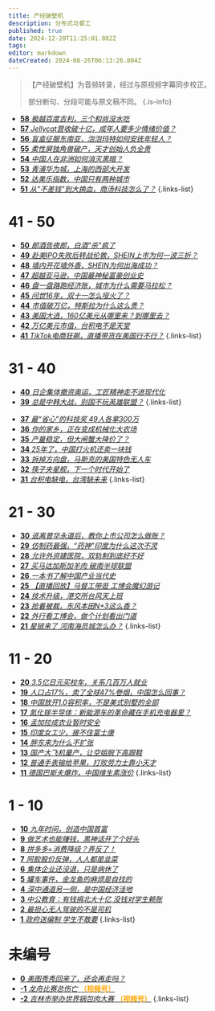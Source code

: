 ```yaml
---
title: 产经破壁机
description: 分布式马督工
published: true
date: 2024-12-20T11:25:01.082Z
tags: 
editor: markdown
dateCreated: 2024-08-26T06:13:26.804Z
---
```


> 【产经破壁机】为音频转录，经过与原视频字幕同步校正。
> 
> 部分断句、分段可能与原文稿不同。
{.is-info}

<!--
- [**91** **](./business/91.md)
{.links-list}

# 81 - 90

- [**90** **](./business/90.md)
- [**89** **](./business/89.md)
- [**88** **](./business/88.md)
- [**87** **](./business/87.md)
- [**86** **](./business/86.md)
- [**85** **](./business/85.md)
- [**84** **](./business/84.md)
- [**83** **](./business/83.md)
- [**82** **](./business/82.md)
- [**81** **](./business/81.md)
{.links-list}

# 71 - 80

- [**80** **](./business/80.md)
- [**79** **](./business/79.md)
- [**78** **](./business/78.md)
- [**77** **](./business/77.md)
- [**76** **](./business/76.md)
- [**75** **](./business/75.md)
- [**74** **](./business/74.md)
- [**73** **](./business/73.md)
- [**72** **](./business/72.md)
- [**71** **](./business/71.md)
{.links-list}

# 61 - 70

- [**70** **](./business/70.md)
- [**69** **](./business/69.md)
- [**68** **](./business/68.md)
- [**67** **](./business/67.md)
- [**66** **](./business/66.md)
- [**65** **](./business/65.md)
- [**64** **](./business/64.md)
- [**63** **](./business/63.md)
- [**62** **](./business/62.md)
- [**61** **](./business/61.md)
{.links-list}

# 51 - 60

- [**60** **](./business/60.md)
- [**59** **](./business/59.md)-->
- [**58** *极越百度吉利，三个和尚没水吃*](./business/58.md)
- [**57** *Jellycat营收破十亿，成年人要多少情绪价值？*](./business/57.md)
- [**56** *盲盒征服东南亚，泡泡玛特如何安抚年轻人？*](./business/56.md)
- [**55** *柔性屏独角兽破产，天才创始人负全责*](./business/55.md)
- [**54** *中国人在非洲如何消灭黑暗？*](./business/54.md)
- [**53** *青浦华为城，上海的西部大开发*](./business/53.md)
- [**52** *达美乐指数，中国只有两种城市*](./business/52.md)
- [**51** *从“不差钱”到大换血，商汤科技怎么了？*](./business/51.md)
{.links-list}

# 41 - 50

- [**50** *郎酒告夜郎，白酒“杀”疯了*](./business/50.md)
- [**49** *赴美IPO失败后转战伦敦，SHEIN上市为何一波三折？*](./business/49.md)
- [**48** *墙内开花墙外香，SHEIN为何出海成功？*](./business/48.md)
- [**47** *超越亚马逊，中国最神秘富豪创业史*](./business/47.md)
- [**46** *盘一盘路跑经济账，城市为什么需要马拉松？*](./business/46.md)
- [**45** *问世16年，双十一怎么哑火了？*](./business/45.md)
- [**44** *市值破万亿，特斯拉为什么这么贵？*](./business/44.md)
- [**43** *美国大选，160亿美元从哪里来？到哪里去？*](./business/43.md)
- [**42** *万亿美元市值，台积电不是天堂*](./business/42.md)
- [**41** *TikTok电商狂飙，直播带货在美国行不行？*](./business/41.md)
{.links-list}

# 31 - 40

- [**40** *日企集体撤资奥运，工匠精神走不进现代化*](./business/40.md)
- [**39** *总是中韩大战，别国不玩英雄联盟？*](./business/39.md)
{.links-list}
<!--- - [**38** **](./business/38.md)-->
- [**37** *最“省心”的科技奖 49人各拿300万*](./business/37.md)
- [**36** *你的家乡，正在变成机械化大农场*](./business/36.md)
- [**35** *产量稳定，但大闸蟹大降价了？*](./business/35.md)
- [**34** *25年了，中国打火机还卖一块钱*](./business/34.md)
- [**33** *拆掉方向盘，马斯克的美国特色无人车*](./business/33.md)
- [**32** *筷子夹星舰，下一个时代开始了*](./business/32.md)
- [**31** *台积电缺电，台湾缺未来*](./business/31.md)
{.links-list}

# 21 - 30

- [**30** *逃离普华永道后，教你上市公司怎么做账？*](./business/30.md)
- [**29** *仿制药最强，“药神”印度为什么这次不灵*](./business/29.md)
- [**28** *允许外资建医院，双轨制到底好不好*](./business/28.md)
- [**27** *买马达加斯加羊肉 破南半球联盟*](./business/27.md)
- [**26** *一本书了解中国产业当代史*](./business/26.md)
- [**25** *【直播回放】马督工带逛 工博会魔幻游记*](./business/25.md)
- [**24** *技术升级，港交所台风天上班*](./business/24.md)
- [**23** *抢着被裁，东风本田N+3这么香？*](./business/23.md)
- [**22** *外行看工博会，做个计划看出门道*](./business/22.md)
- [**21** *星链来了 河南海员城怎么办？*](./business/21.md)
{.links-list}

# 11 - 20

- [**20** *3.5亿日元买校车，关系几百万人就业*](./business/20.md)
- [**19** *人口占17%，卖了全球47%卷烟，中国怎么回事？*](./business/19.md)
- [**18** *中国放开1.0容积率，不是美式别墅的全部*](./business/18.md)
- [**17** *氮化镓半导体：新能源车的革命藏在手机充电器里？*](./business/17.md)
- [**16** *孟加拉成衣业暂时安全*](./business/16.md)
- [**15** *印度女工少，接不住富士康*](./business/15.md)
- [**14** *胖东来为什么不扩张*](./business/14.md)
- [**13** *国产大飞机量产，让空姐脱下高跟鞋*](./business/13.md)
- [**12** *普通手表输给苹果，打败劳力士靠小天才*](./business/12.md)
- [**11** *德国巴斯夫爆炸，中国维生素涨价*](./business/11.md)
{.links-list}

# 1 - 10

- [**10** *九年时间，创造中国首富*](./business/10.md)
- [**9** *做艺术也能赚钱，黑神话开了个好头*](./business/9.md)
- [**8** *拼多多=消费降级？弄反了！*](./business/8.md)
- [**7** *阿胶股价反弹，人人都是韭菜*](./business/7.md)
- [**6** *集体企业还没退，只是病休了*](./business/6.md)
- [**5** *罐车事件，金龙鱼的麻烦是自找的*](./business/5.md)
- [**4** *深中通道另一侧，是中国经济洼地*](./business/4.md)
- [**3** *中公教育：有钱捐北大十亿 没钱对学生赖账*](./business/3.md)
- [**2** *最担心无人驾驶的不是司机*](./business/2.md)
- [**1** *政府送编制 学生不敢要*](./business/1.md)
{.links-list}

# 未编号

- [**0** *美图秀秀回来了，还会再走吗？*](./business/0.md)
- [**-1** *龙舟比赛总伤亡* **<font color="orange">（视频号）</font>**](./business/-1.md)
- [**-2** *吉林市举办世界锅包肉大赛* **<font color="orange">（视频号）</font>**](./business/-2.md)
{.links-list}

